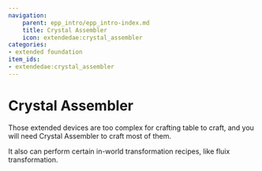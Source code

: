 ```yaml
---
navigation:
    parent: epp_intro/epp_intro-index.md
    title: Crystal Assembler
    icon: extendedae:crystal_assembler
categories:
- extended foundation
item_ids:
- extendedae:crystal_assembler
---
```


# Crystal Assembler

<Row>
<BlockImage id="extendedae:crystal_assembler" scale="8"></BlockImage>
</Row>

Those extended devices are too complex for crafting table to craft, and you will need Crystal Assembler to craft most of them.

It also can perform certain in-world transformation recipes, like fluix transformation.
